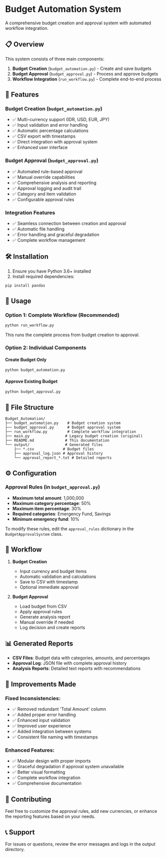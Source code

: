 # Budget Automation System

A comprehensive budget creation and approval system with automated workflow integration.

## 📋 Overview

This system consists of three main components:
1. **Budget Creation** (`budget_automation.py`) - Create and save budgets
2. **Budget Approval** (`budget_approval.py`) - Process and approve budgets
3. **Workflow Integration** (`run_workflow.py`) - Complete end-to-end process

## 🚀 Features

### Budget Creation (`budget_automation.py`)
- ✅ Multi-currency support (IDR, USD, EUR, JPY)
- ✅ Input validation and error handling
- ✅ Automatic percentage calculations
- ✅ CSV export with timestamps
- ✅ Direct integration with approval system
- ✅ Enhanced user interface

### Budget Approval (`budget_approval.py`)
- ✅ Automated rule-based approval
- ✅ Manual override capabilities
- ✅ Comprehensive analysis and reporting
- ✅ Approval logging and audit trail
- ✅ Category and item validation
- ✅ Configurable approval rules

### Integration Features
- ✅ Seamless connection between creation and approval
- ✅ Automatic file handling
- ✅ Error handling and graceful degradation
- ✅ Complete workflow management

## 🛠️ Installation

1. Ensure you have Python 3.6+ installed
2. Install required dependencies:
```bash
pip install pandas
```

## 📝 Usage

### Option 1: Complete Workflow (Recommended)
```bash
python run_workflow.py
```
This runs the complete process from budget creation to approval.

### Option 2: Individual Components

#### Create Budget Only
```bash
python budget_automation.py
```

#### Approve Existing Budget
```bash
python budget_approval.py
```

## 📁 File Structure

```
Budget_Automation/
├── budget_automation.py    # Budget creation system
├── budget_approval.py      # Budget approval system  
├── run_workflow.py         # Complete workflow integration
├── main.py                # Legacy budget creation (original)
├── README.md              # This documentation
└── output/                # Generated files
    ├── *.csv             # Budget files
    ├── approval_log.json # Approval history
    └── approval_report_*.txt # Detailed reports
```

## ⚙️ Configuration

### Approval Rules (in `budget_approval.py`)
- **Maximum total amount**: 1,000,000
- **Maximum category percentage**: 50%
- **Maximum item percentage**: 30%
- **Required categories**: Emergency Fund, Savings
- **Minimum emergency fund**: 10%

To modify these rules, edit the `approval_rules` dictionary in the `BudgetApprovalSystem` class.

## 🔄 Workflow

1. **Budget Creation**
   - Input currency and budget items
   - Automatic validation and calculations
   - Save to CSV with timestamp
   - Optional immediate approval

2. **Budget Approval**
   - Load budget from CSV
   - Apply approval rules
   - Generate analysis report
   - Manual override if needed
   - Log decision and create reports

## 📊 Generated Reports

- **CSV Files**: Budget data with categories, amounts, and percentages
- **Approval Log**: JSON file with complete approval history
- **Analysis Reports**: Detailed text reports with recommendations

## 🔧 Improvements Made

### Fixed Inconsistencies:
- ✅ Removed redundant 'Total Amount' column
- ✅ Added proper error handling
- ✅ Enhanced input validation
- ✅ Improved user experience
- ✅ Added integration between systems
- ✅ Consistent file naming with timestamps

### Enhanced Features:
- ✅ Modular design with proper imports
- ✅ Graceful degradation if approval system unavailable
- ✅ Better visual formatting
- ✅ Complete workflow integration
- ✅ Comprehensive documentation

## 🤝 Contributing

Feel free to customize the approval rules, add new currencies, or enhance the reporting features based on your needs.

## 📞 Support

For issues or questions, review the error messages and logs in the output directory.

